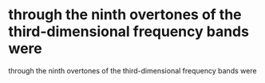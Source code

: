 # through the ninth overtones of the third-dimensional frequency bands were

through the ninth overtones of the third-dimensional frequency bands were